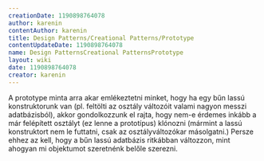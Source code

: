 ```yaml
---
creationDate: 1190898764078 
author: karenin 
contentAuthor: karenin 
title: Design Patterns/Creational Patterns/Prototype 
contentUpdateDate: 1190898764078 
name: Design PatternsCreational PatternsPrototype 
layout: wiki 
date: 1190898764078 
creator: karenin 
---
```

A prototype minta arra akar emlékeztetni minket, hogy ha egy bűn lassú konstruktorunk van (pl. feltölti az osztály változóit valami nagyon messzi adatbázisból), akkor gondolkozzunk el rajta, hogy nem-e érdemes inkább a már felépített osztályt (ez lenne a prototípus) klónozni (mármint a lassú konstruktort nem le futtatni, csak az osztályváltozókar másolgatni.) Persze ehhez az kell, hogy a bűn lassú adatbázis ritkábban változzon, mint ahogyan mi objektumot szeretnénk belőle szerezni.
